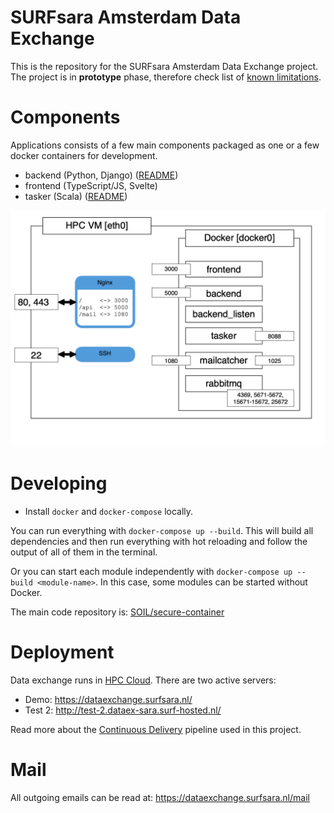 # SURFsara Amsterdam Data Exchange
This is the repository for the SURFsara Amsterdam Data Exchange project. The project is in **prototype** phase, therefore check list of [known limitations](docs/LIMITATIONS.md).

# Components

Applications consists of a few main components packaged as one or a few docker containers for development.

* backend (Python, Django) ([README](backend/README.md))
* frontend (TypeScript/JS, Svelte)
* tasker (Scala) ([README](tasker/README.md))

<img src="./docs/docker-ports.png" alt="Containers topology" title="Containers topology" />

# Developing
* Install `docker` and `docker-compose` locally.

You can run everything with `docker-compose up --build`. This will build all
dependencies and then run everything with hot reloading and follow the output of all of them in the terminal.

Or you can start each module independently with `docker-compose up --build <module-name>`. In this case, some modules can be started without Docker.

The main code repository is: [SOIL/secure-container](https://git.ia.surfsara.nl/SOIL/secure-container)

# Deployment

Data exchange runs in [HPC Cloud](https://userinfo.surfsara.nl/systems/hpc-cloud). There are two active servers:

* Demo: https://dataexchange.surfsara.nl/
* Test 2: http://test-2.dataex-sara.surf-hosted.nl/

Read more about the [Continuous Delivery](docs/CD.md) pipeline used in this project.

# Mail
All outgoing emails can be read at: https://dataexchange.surfsara.nl/mail

